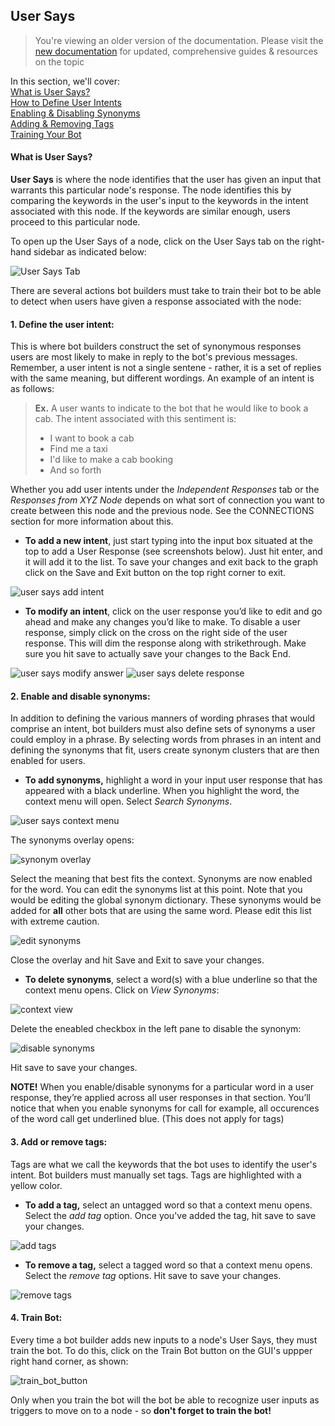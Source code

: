 ## User Says

> You're viewing an older version of the documentation. Please visit the [new documentation](https://docs.haptik.ai/) for updated, comprehensive guides & resources on the topic

In this section, we'll cover:  
[What is User Says?](#what-is-user-says)  
[How to Define User Intents](#define-the-user-intent)  
[Enabling & Disabling Synonyms](#enable-and-disable-synonyms)  
[Adding & Removing Tags](#add-or-remove-tags)  
[Training Your Bot](#train-bot)  

#### What is User Says? 
**User Says** is where the node identifies that the user has given an input that warrants this particular node's response. The node identifies this by comparing the keywords in the user's input to the keywords in the intent associated with this node. If the keywords are similar enough, users proceed to this particular node.

To open up the User Says of a node, click on the User Says tab on the right-hand sidebar as indicated below:

![User Says Tab](user_says_nodes.png)

There are several actions bot builders must take to train their bot to be able to detect when users have given a response associated with the node:

#### 1. Define the user intent:
This is where bot builders construct the set of synonymous responses users are most likely to make in reply to the bot's previous messages. Remember, a user intent is not a single sentene - rather, it is a set of replies with the same meaning, but different wordings. An example of an intent is as follows:

  > **Ex.** A user wants to indicate to the bot that he would like to book a cab. The intent associated with this sentiment is:
  >
  > - I want to book a cab
  > - Find me a taxi
  > - I'd like to make a cab booking
  > - And so forth

  Whether you add user intents under the *Independent Responses* tab or the *Responses from XYZ Node* depends on what sort of connection you want to create between this node and the previous node. See the CONNECTIONS section for more information about this.

   - **To add a new intent**, just start typing into the input box situated at the top to add a User Response (see screenshots below). Just hit enter, and it will add it to the list. To save your changes and exit back to the graph click on the Save and Exit button on the top right corner to exit.

![user says add intent](user_says_adding_user_response.png)

   - **To modify an intent**, click on the user response you’d like to edit and go ahead and make any changes you’d like to make. To disable a user response, simply click on the cross on the right side of the user response. This will dim the response along with strikethrough. Make sure you hit save to actually save your changes to the Back End.

![user says modify answer](user_says_modifying_user_response.png)
![user says delete response](user_says_deleting_user_response.png)

#### 2. Enable and disable synonyms:
In addition to defining the various manners of wording phrases that would comprise an intent, bot builders must also define sets of synonyms a user could employ in a phrase. By selecting words from phrases in an intent and defining the synonyms that fit, users create synonym clusters that are then enabled for users.

   - **To add synonyms,** highlight a word in your input user response that has appeared with a black underline. When you highlight the word, the context menu will open. Select *Search Synonyms*.

![user says context menu](user_says_context_search.png)

   The synonyms overlay opens:

![synonym overlay](user_says_search_synonyms.png)

   Select the meaning that best fits the context. Synonyms are now enabled for the word. You can edit the synonyms list at this point. Note that you would be editing the global synonym dictionary. These synonyms would be added for **all** other bots that are using the same word. Please edit this list with extreme caution.

![edit synonyms](user_says_edit_synonyms.png)

   Close the overlay and hit Save and Exit to save your changes.

  - **To delete synonyms**, select a word(s) with a blue underline so that the context menu opens. Click on *View Synonyms*:

![context view](user_says_context_view.png)

   Delete the eneabled checkbox in the left pane to disable the synonym:

![disable synonyms](user_says_disable_synonym.png)

   Hit save to save your changes.

  **NOTE!** When you enable/disable synonyms for a particular word in a user response, they’re applied across all user responses in that section. You’ll notice that when you enable synonyms for call for example, all occurences of the word call get underlined blue. (This does not apply for tags)

#### 3. Add or remove tags:
Tags are what we call the keywords that the bot uses to identify the user's intent. Bot builders must manually set tags. Tags are highlighted with a yellow color.

  - **To add a tag,** select an untagged word so that a context menu opens. Select the *add tag* option. Once you've added the tag, hit save to save your changes.

![add tags](user_says_add_tags.png)

  - **To remove a tag,** select a tagged word so that a context menu opens. Select the *remove tag* options. Hit save to save your changes.

![remove tags](user_says_remove_tags.png)

#### 4. Train Bot:
Every time a bot builder adds new inputs to a node's User Says, they must train the bot. To do this, click on the Train Bot button on the GUI's uppper right hand corner, as shown:

![train_bot_button](train_bot_button.png)

Only when you train the bot will the bot be able to recognize user inputs as triggers to move on to a node - so **don't forget to train the bot!**
